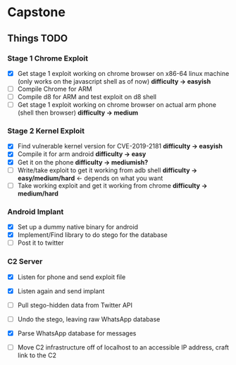 # Capstone
## Things TODO

### Stage 1 Chrome Exploit

- [x] Get stage 1 exploit working on chrome browser on x86-64 linux machine (only works on the javascript shell as of now) **difficulty -> easyish**
- [ ] Compile Chrome for ARM
- [ ] Compile d8 for ARM and test exploit on d8 shell
- [ ] Get stage 1 exploit working on chrome browser on actual arm phone (shell then browser) **difficulty  -> medium**

### Stage 2 Kernel Exploit

- [X] Find vulnerable kernel version for CVE-2019-2181 **difficulty -> easyish**
- [X] Compile it for arm android  **difficulty -> easy**
- [X]  Get it on the phone **difficulty -> mediumish?**
- [ ] Write/take exploit to get it working from adb shell **difficulty -> easy/medium/hard** <- depends on what you want
- [ ] Take working exploit and get it working from chrome **difficulty -> medium/hard**

### Android Implant

- [X] Set up a dummy native binary for android
- [X] Implement/Find library to do stego for the database
- [ ] Post it to twitter

### C2 Server
- [X] Listen for phone and send exploit file
- [X] Listen again and send implant
- [ ] Pull stego-hidden data from Twitter API
- [ ] Undo the stego, leaving raw WhatsApp database
- [X] Parse WhatsApp database for messages
- [ ] Move C2 infrastructure off of localhost to an accessible IP address, craft link to the C2

